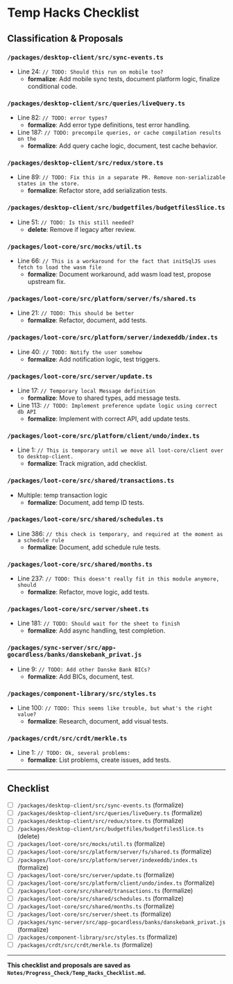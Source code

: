 # Temp Hacks Checklist

## Classification & Proposals

### `/packages/desktop-client/src/sync-events.ts`
- Line 24: `// TODO: Should this run on mobile too?`
  - **formalize**: Add mobile sync tests, document platform logic, finalize conditional code.

### `/packages/desktop-client/src/queries/liveQuery.ts`
- Line 82: `// TODO: error types?`
  - **formalize**: Add error type definitions, test error handling.
- Line 187: `// TODO: precompile queries, or cache compilation results on the`
  - **formalize**: Add query cache logic, document, test cache behavior.

### `/packages/desktop-client/src/redux/store.ts`
- Line 89: `// TODO: Fix this in a separate PR. Remove non-serializable states in the store.`
  - **formalize**: Refactor store, add serialization tests.

### `/packages/desktop-client/src/budgetfiles/budgetfilesSlice.ts`
- Line 51: `// TODO: Is this still needed?`
  - **delete**: Remove if legacy after review.

### `/packages/loot-core/src/mocks/util.ts`
- Line 66: `// This is a workaround for the fact that initSqlJS uses fetch to load the wasm file`
  - **formalize**: Document workaround, add wasm load test, propose upstream fix.

### `/packages/loot-core/src/platform/server/fs/shared.ts`
- Line 21: `// TODO: This should be better`
  - **formalize**: Refactor, document, add tests.

### `/packages/loot-core/src/platform/server/indexeddb/index.ts`
- Line 40: `// TODO: Notify the user somehow`
  - **formalize**: Add notification logic, test triggers.

### `/packages/loot-core/src/server/update.ts`
- Line 17: `// Temporary local Message definition`
  - **formalize**: Move to shared types, add message tests.
- Line 113: `// TODO: Implement preference update logic using correct db API`
  - **formalize**: Implement with correct API, add update tests.

### `/packages/loot-core/src/platform/client/undo/index.ts`
- Line 1: `// This is temporary until we move all loot-core/client over to desktop-client.`
  - **formalize**: Track migration, add checklist.

### `/packages/loot-core/src/shared/transactions.ts`
- Multiple: temp transaction logic
  - **formalize**: Document, add temp ID tests.

### `/packages/loot-core/src/shared/schedules.ts`
- Line 386: `// this check is temporary, and required at the moment as a schedule rule`
  - **formalize**: Document, add schedule rule tests.

### `/packages/loot-core/src/shared/months.ts`
- Line 237: `// TODO: This doesn't really fit in this module anymore, should`
  - **formalize**: Refactor, move logic, add tests.

### `/packages/loot-core/src/server/sheet.ts`
- Line 181: `// TODO: Should wait for the sheet to finish`
  - **formalize**: Add async handling, test completion.

### `/packages/sync-server/src/app-gocardless/banks/danskebank_privat.js`
- Line 9: `// TODO: Add other Danske Bank BICs?`
  - **formalize**: Add BICs, document, test.

### `/packages/component-library/src/styles.ts`
- Line 100: `// TODO: This seems like trouble, but what's the right value?`
  - **formalize**: Research, document, add visual tests.

### `/packages/crdt/src/crdt/merkle.ts`
- Line 1: `// TODO: Ok, several problems:`
  - **formalize**: List problems, create issues, add tests.

---

## Checklist
- [ ] `/packages/desktop-client/src/sync-events.ts` (formalize)
- [ ] `/packages/desktop-client/src/queries/liveQuery.ts` (formalize)
- [ ] `/packages/desktop-client/src/redux/store.ts` (formalize)
- [ ] `/packages/desktop-client/src/budgetfiles/budgetfilesSlice.ts` (delete)
- [ ] `/packages/loot-core/src/mocks/util.ts` (formalize)
- [ ] `/packages/loot-core/src/platform/server/fs/shared.ts` (formalize)
- [ ] `/packages/loot-core/src/platform/server/indexeddb/index.ts` (formalize)
- [ ] `/packages/loot-core/src/server/update.ts` (formalize)
- [ ] `/packages/loot-core/src/platform/client/undo/index.ts` (formalize)
- [ ] `/packages/loot-core/src/shared/transactions.ts` (formalize)
- [ ] `/packages/loot-core/src/shared/schedules.ts` (formalize)
- [ ] `/packages/loot-core/src/shared/months.ts` (formalize)
- [ ] `/packages/loot-core/src/server/sheet.ts` (formalize)
- [ ] `/packages/sync-server/src/app-gocardless/banks/danskebank_privat.js` (formalize)
- [ ] `/packages/component-library/src/styles.ts` (formalize)
- [ ] `/packages/crdt/src/crdt/merkle.ts` (formalize)

---

**This checklist and proposals are saved as `Notes/Progress_Check/Temp_Hacks_Checklist.md`.**
